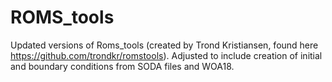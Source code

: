 # ROMS_tools
Updated versions of Roms_tools (created by Trond Kristiansen, found here https://github.com/trondkr/romstools). Adjusted to include creation of initial and boundary conditions from SODA files and WOA18. 
